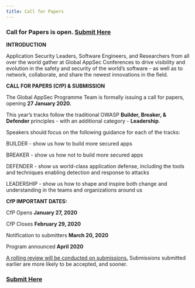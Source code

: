 ```yaml
---
title: Call for Papers 
---
```


<h3><strong>Call for Papers is open. <a href = "https://owasp.submittable.com/submit/157930/global-appsec-dublin-2020-cfp" target="_blank">Submit Here</a></strong></h3>
<p></p>
<b>INTRODUCTION</b>

Application Security Leaders, Software Engineers, and Researchers from all over the world gather at Global AppSec Conferences to drive visibility and evolution in the safety and security of the world’s software - as well as to network, collaborate, and share the newest innovations in the field. 

<b>CALL FOR PAPERS (CfP) & SUBMISSION</b>

The Global AppSec Programme Team is formally issuing a call for papers, opening <b>27 January 2020.</b> 

This year’s tracks follow the traditional OWASP <b>Builder, Breaker, & Defender</b> principles - with an additional category - <b>Leadership</b>. 


Speakers should focus on the following guidance for each of the tracks:

BUILDER - show us how to build more secured apps

BREAKER - show us how not to build more secured apps

DEFENDER - show us world-class application defense, including the tools and techniques enabling detection and response to attacks

LEADERSHIP - show us how to shape and inspire both change and understanding in the teams and organizations around us 


<b>CfP IMPORTANT DATES:</b> 

CfP Opens <b>January 27, 2020</b>

CfP Closes <b>February 29, 2020</b>

Notification to submitters <b>March 20, 2020</b>

Program announced  <b>April 2020</b>


<u>A rolling review will be conducted on submissions.</u>  Submissions submitted earlier are more likely to be accepted, and sooner. 

<h3><strong><a href = "https://owasp.submittable.com/submit/157930/global-appsec-dublin-2020-cfp" target="_blank">Submit Here</a></strong></h3>